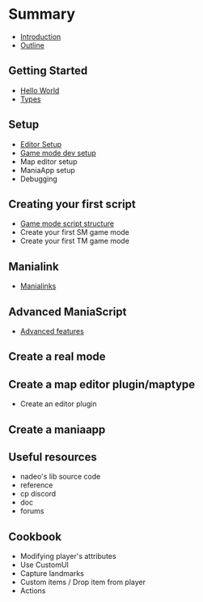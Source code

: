 # Summary

* [Introduction](README.md)
* [Outline](chapter1.md)

## Getting Started

* [Hello World](hello_world.md)
* [Types](types.md)

## Setup

* [Editor Setup](editor-setup.md)
* [Game mode dev setup](gamemode-setup.md)
* Map editor setup
* ManiaApp setup
* Debugging

## Creating your first script

* [Game mode script structure](game-mode-script-structure.md)
* Create your first SM game mode
* Create your first TM game mode

## Manialink

* [Manialinks](manialinks.md)

## Advanced ManiaScript

* [Advanced features](advanced-features.md)

## Create a real mode

## Create a map editor plugin/maptype

* Create an editor plugin

## Create a maniaapp

## Useful resources

* nadeo's lib source code
* reference
* cp discord
* doc
* forums

## Cookbook

* Modifying player's attributes
* Use CustomUI
* Capture landmarks
* Custom items / Drop item from player
* Actions


